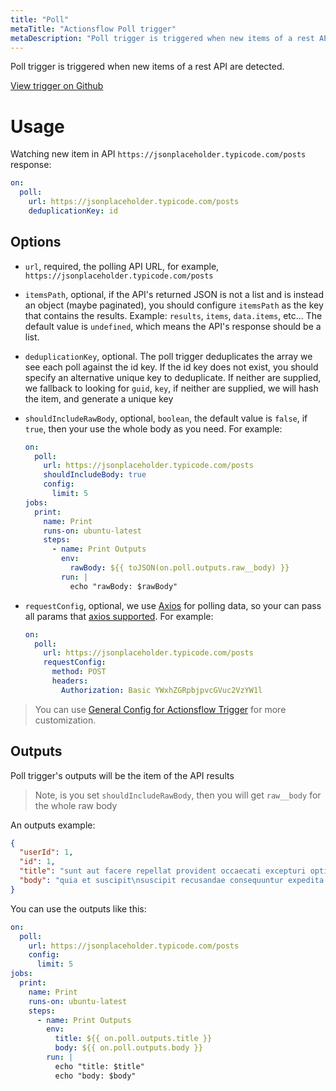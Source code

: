 ```yaml
---
title: "Poll"
metaTitle: "Actionsflow Poll trigger"
metaDescription: "Poll trigger is triggered when new items of a rest API are detected."
---
```


Poll trigger is triggered when new items of a rest API are detected.

[View trigger on Github](https://github.com/actionsflow/actionsflow/blob/master/packages/actionsflow/src/triggers/poll.ts)

# Usage

Watching new item in API `https://jsonplaceholder.typicode.com/posts` response:

```yaml
on:
  poll:
    url: https://jsonplaceholder.typicode.com/posts
    deduplicationKey: id
```

## Options

- `url`, required, the polling API URL, for example, `https://jsonplaceholder.typicode.com/posts`

- `itemsPath`, optional, if the API's returned JSON is not a list and is instead an object (maybe paginated), you should configure `itemsPath` as the key that contains the results. Example: `results`, `items`, `data.items`, etc... The default value is `undefined`, which means the API's response should be a list.

- `deduplicationKey`, optional. The poll trigger deduplicates the array we see each poll against the id key. If the id key does not exist, you should specify an alternative unique key to deduplicate. If neither are supplied, we fallback to looking for `guid`, `key`, if neither are supplied, we will hash the item, and generate a unique key

- `shouldIncludeRawBody`, optional, `boolean`, the default value is `false`, if `true`, then your use the whole body as you need. For example:

  ```yaml
  on:
    poll:
      url: https://jsonplaceholder.typicode.com/posts
      shouldIncludeBody: true
      config:
        limit: 5
  jobs:
    print:
      name: Print
      runs-on: ubuntu-latest
      steps:
        - name: Print Outputs
          env:
            rawBody: ${{ toJSON(on.poll.outputs.raw__body) }}
          run: |
            echo "rawBody: $rawBody"
  ```

- `requestConfig`, optional, we use [Axios](https://github.com/axios/axios) for polling data, so your can pass all params that [axios supported](https://github.com/axios/axios#request-config). For example:

  ```yaml
  on:
    poll:
      url: https://jsonplaceholder.typicode.com/posts
      requestConfig:
        method: POST
        headers:
          Authorization: Basic YWxhZGRpbjpvcGVuc2VzYW1l
  ```

> You can use [General Config for Actionsflow Trigger](../workflow.md#ontriggerconfig) for more customization.

## Outputs

Poll trigger's outputs will be the item of the API results

> Note, is you set `shouldIncludeRawBody`, then you will get `raw__body` for the whole raw body

An outputs example:

```json
{
  "userId": 1,
  "id": 1,
  "title": "sunt aut facere repellat provident occaecati excepturi optio reprehenderit",
  "body": "quia et suscipit\nsuscipit recusandae consequuntur expedita et cum\nreprehenderit molestiae ut ut quas totam\nnostrum rerum est autem sunt rem eveniet architecto"
}
```

You can use the outputs like this:

```yaml
on:
  poll:
    url: https://jsonplaceholder.typicode.com/posts
    config:
      limit: 5
jobs:
  print:
    name: Print
    runs-on: ubuntu-latest
    steps:
      - name: Print Outputs
        env:
          title: ${{ on.poll.outputs.title }}
          body: ${{ on.poll.outputs.body }}
        run: |
          echo "title: $title"
          echo "body: $body"
```
